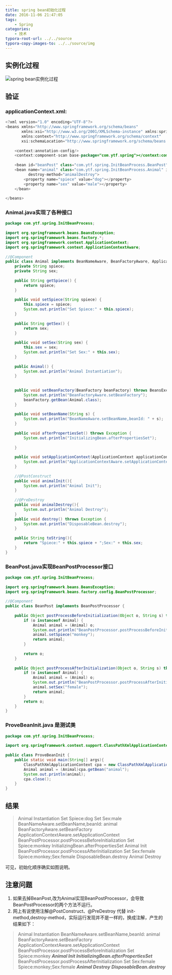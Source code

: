 ```yaml
---
title: spring bean初始化过程
date: 2016-11-06 21:47:05
tags:
    - Spring
categories:
    - 技术
typora-root-url: ../../source
typora-copy-images-to: ../../source/img
---
```

## 实例化过程
![spring bean实例化过程](/img/spring%20bean%E5%AE%9E%E4%BE%8B%E5%8C%96%E8%BF%87%E7%A8%8B.png)

<!-- more -->

## 验证
### applicationContext.xml:
```java
<?xml version="1.0" encoding="UTF-8"?>
<beans xmlns="http://www.springframework.org/schema/beans"
       xmlns:xsi="http://www.w3.org/2001/XMLSchema-instance" xmlns:spring="http://www.springframework.org/schema/tool"
       xmlns:context="http://www.springframework.org/schema/context"
       xsi:schemaLocation="http://www.springframework.org/schema/beans http://www.springframework.org/schema/beans/spring-beans.xsd http://www.springframework.org/schema/tool http://www.springframework.org/schema/tool/spring-tool.xsd http://www.springframework.org/schema/context http://www.springframework.org/schema/context/spring-context.xsd">
 
    <context:annotation-config/>
    <context:component-scan base-package="com.ytf.spring"></context:component-scan>
 
    <bean id="beanPost" class="com.ytf.spring.InitBeanProcess.BeanPost"></bean>
    <bean name="animal" class="com.ytf.spring.InitBeanProcess.Animal" init-method="animalInit"
          destroy-method="animalDestroy">
        <property name="spiece" value="dog"></property>
        <property name="sex" value="male"></property>
    </bean>
 
</beans>
```
### Animal.java实现了各种接口
```java
package com.ytf.spring.InitBeanProcess;
 
import org.springframework.beans.BeansException;
import org.springframework.beans.factory.*;
import org.springframework.context.ApplicationContext;
import org.springframework.context.ApplicationContextAware;
 
//@Component
public class Animal implements BeanNameAware, BeanFactoryAware, ApplicationContextAware, InitializingBean,DisposableBean {
    private String spiece;
    private String sex;
 
    public String getSpiece() {
        return spiece;
    }
 
    public void setSpiece(String spiece) {
        this.spiece = spiece;
        System.out.println("Set Spiece:" + this.spiece);
    }
 
    public String getSex() {
        return sex;
    }
 
    public void setSex(String sex) {
        this.sex = sex;
        System.out.println("Set Sex:" + this.sex);
    }
 
    public Animal() {
        System.out.println("Animal Instantiation");
    }
 
 
    public void setBeanFactory(BeanFactory beanFactory) throws BeansException {
        System.out.println("BeanFactoryAware.setBeanFactory");
        beanFactory.getBean(Animal.class);
    }
 
    public void setBeanName(String s) {
        System.out.println("BeanNameAware.setBeanName,beanId: " + s);
    }
 
    public void afterPropertiesSet() throws Exception {
        System.out.println("InitializingBean.afterPropertiesSet");
 
    }
 
    public void setApplicationContext(ApplicationContext applicationContext) throws BeansException {
        System.out.println("ApplicationContextAware.setApplicationContext");
    }
     
    //@PostConstruct
    public void animalInit(){
        System.out.println("Animal Init");
    }
     
    //@PreDestroy
    public void animalDestroy(){
        System.out.println("Animal Destroy");
    }
    public void destroy() throws Exception {
        System.out.println("DisposableBean.destroy");
    }
     
    public String toString(){
        return "Spiece:" + this.spiece + ";Sex:" + this.sex;
    }
}
```
### BeanPost.java实现BeanPostProcessor接口
```java
package com.ytf.spring.InitBeanProcess;
 
import org.springframework.beans.BeansException;
import org.springframework.beans.factory.config.BeanPostProcessor;
 
//@Component
public class BeanPost implements BeanPostProcessor {
 
    public Object postProcessBeforeInitialization(Object o, String s) throws BeansException {
        if (o instanceof Animal) {
            Animal animal = (Animal) o;
            System.out.println("BeanPostProcessor.postProcessBeforeInitialization");
            animal.setSpiece("monkey");
            return animal;
        }
 
        return o;
    }
 
    public Object postProcessAfterInitialization(Object o, String s) throws BeansException {
        if (o instanceof Animal) {
            Animal animal = (Animal) o;
            System.out.println("BeanPostProcessor.postProcessAfterInitialization");
            animal.setSex("female");
            return animal;
        }
        return o;
    }
}
```
### ProveBeanInit.java 是测试类
```java
package com.ytf.spring.InitBeanProcess;
 
import org.springframework.context.support.ClassPathXmlApplicationContext;
 
public class ProveBeanInit {
    public static void main(String[] args){
        ClassPathXmlApplicationContext cpa = new ClassPathXmlApplicationContext("application.xml");
        Animal animal = (Animal)cpa.getBean("animal");
        System.out.println(animal);
        cpa.close();
    }
}
```
## 结果
> Animal Instantiation
Set Spiece:dog
Set Sex:male
BeanNameAware.setBeanName,beanId: animal
BeanFactoryAware.setBeanFactory
ApplicationContextAware.setApplicationContext
BeanPostProcessor.postProcessBeforeInitialization
Set Spiece:monkey
InitializingBean.afterPropertiesSet
Animal Init
BeanPostProcessor.postProcessAfterInitialization
Set Sex:female
Spiece:monkey;Sex:female
DisposableBean.destroy
Animal Destroy

可见，初始化顺序确实如图说明。

## 注意问题
1. 如果去掉BeanPost,改为Animal实现BeanPostProcessor，会导致BeanPostProcessor的两个方法不运行。
2. 网上有说使用注解@PostConstruct、@PreDestroy 代替 init-method,destroy-method，实际运行发现并不是一样的，换成注解，产生的结果如下：

> Animal Instantiation
BeanNameAware.setBeanName,beanId: animal
BeanFactoryAware.setBeanFactory
ApplicationContextAware.setApplicationContext
BeanPostProcessor.postProcessBeforeInitialization
Set Spiece:monkey
***Animal Init
InitializingBean.afterPropertiesSet***
BeanPostProcessor.postProcessAfterInitialization
Set Sex:female
Spiece:monkey;Sex:female
***Animal Destroy***
***DisposableBean.destroy***

